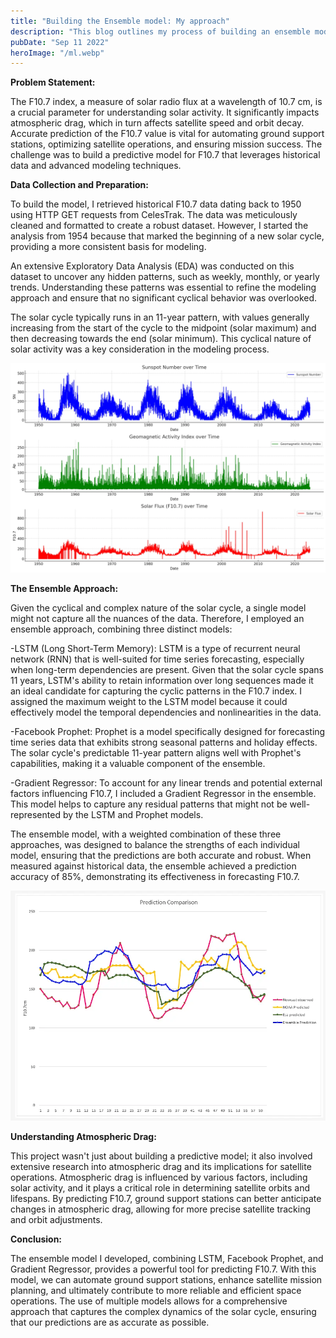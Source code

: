 ```yaml
---
title: "Building the Ensemble model: My approach"
description: "This blog outlines my process of building an ensemble model to predict F10.7 to automate ground support stations.I take a deep dive into the Exploratory Data Analysis and the individual models that consitute the ensemble model."
pubDate: "Sep 11 2022"
heroImage: "/ml.webp"
---
```


**Problem Statement:**

The F10.7 index, a measure of solar radio flux at a wavelength of 10.7 cm, is a crucial parameter for understanding solar activity. It significantly impacts atmospheric drag, which in turn affects satellite speed and orbit decay. Accurate prediction of the F10.7 value is vital for automating ground support stations, optimizing satellite operations, and ensuring mission success. The challenge was to build a predictive model for F10.7 that leverages historical data and advanced modeling techniques.

**Data Collection and Preparation:**

To build the model, I retrieved historical F10.7 data dating back to 1950 using HTTP GET requests from CelesTrak. The data was meticulously cleaned and formatted to create a robust dataset. However, I started the analysis from 1954 because that marked the beginning of a new solar cycle, providing a more consistent basis for modeling.

An extensive Exploratory Data Analysis (EDA) was conducted on this dataset to uncover any hidden patterns, such as weekly, monthly, or yearly trends. Understanding these patterns was essential to refine the modeling approach and ensure that no significant cyclical behavior was overlooked.

The solar cycle typically runs in an 11-year pattern, with values generally increasing from the start of the cycle to the midpoint (solar maximum) and then decreasing towards the end (solar minimum). This cyclical nature of solar activity was a key consideration in the modeling process.

![Solar activity trends over time](/solarcyclewebp.webp)

**The Ensemble Approach:**

Given the cyclical and complex nature of the solar cycle, a single model might not capture all the nuances of the data. Therefore, I employed an ensemble approach, combining three distinct models:

-LSTM (Long Short-Term Memory): LSTM is a type of recurrent neural network (RNN) that is well-suited for time series forecasting, especially when long-term dependencies are present. Given that the solar cycle spans 11 years, LSTM's ability to retain information over long sequences made it an ideal candidate for capturing the cyclic patterns in the F10.7 index. I assigned the maximum weight to the LSTM model because it could effectively model the temporal dependencies and nonlinearities in the data.

-Facebook Prophet: Prophet is a model specifically designed for forecasting time series data that exhibits strong seasonal patterns and holiday effects. The solar cycle's predictable 11-year pattern aligns well with Prophet's capabilities, making it a valuable component of the ensemble.

-Gradient Regressor: To account for any linear trends and potential external factors influencing F10.7, I included a Gradient Regressor in the ensemble. This model helps to capture any residual patterns that might not be well-represented by the LSTM and Prophet models.

The ensemble model, with a weighted combination of these three approaches, was designed to balance the strengths of each individual model, ensuring that the predictions are both accurate and robust. When measured against historical data, the ensemble achieved a prediction accuracy of 85%, demonstrating its effectiveness in forecasting F10.7.

![Comparison of Accuracy of various models](/comparisonwebp.webp)

**Understanding Atmospheric Drag:**

This project wasn't just about building a predictive model; it also involved extensive research into atmospheric drag and its implications for satellite operations. Atmospheric drag is influenced by various factors, including solar activity, and it plays a critical role in determining satellite orbits and lifespans. By predicting F10.7, ground support stations can better anticipate changes in atmospheric drag, allowing for more precise satellite tracking and orbit adjustments.

**Conclusion:**

The ensemble model I developed, combining LSTM, Facebook Prophet, and Gradient Regressor, provides a powerful tool for predicting F10.7. With this model, we can automate ground support stations, enhance satellite mission planning, and ultimately contribute to more reliable and efficient space operations. The use of multiple models allows for a comprehensive approach that captures the complex dynamics of the solar cycle, ensuring that our predictions are as accurate as possible.
